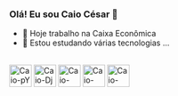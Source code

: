 ### Olá! Eu sou Caio César 👋


- 🔭 Hoje trabalho na Caixa Econômica
- 🌱 Estou estudando várias tecnologias ...

<div style="display inline_block" ><br>
    <img align="center" alt="Caio-pY" heigth="30" width="40" src="https://cdn.jsdelivr.net/gh/devicons/devicon/icons/python/python-original.svg" >
    <img align="center" alt="Caio-Dj" heigth="30" width="40" src="https://cdn.jsdelivr.net/gh/devicons/devicon/icons/django/django-plain.svg" />
    <img align="center" alt="Caio-Flask" heigth="30" width="40" src="https://cdn.jsdelivr.net/gh/devicons/devicon/icons/flask/flask-original.svg" />
    <img align="center" alt="Caio-html" heigth="30" width="40" src="https://cdn.jsdelivr.net/gh/devicons/devicon/icons/html5/html5-original-wordmark.svg" />
    <img align="center" alt="Caio-css" heigth="30" width="40" src="https://cdn.jsdelivr.net/gh/devicons/devicon/icons/css3/css3-original-wordmark.svg" />




</div>
